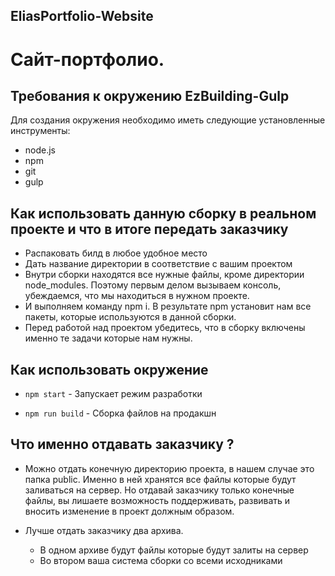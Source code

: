 ## EliasPortfolio-Website
# Сайт-портфолио.
## Требования к окружению EzBuilding-Gulp
Для создания окружения необходимо иметь следующие установленные инструменты:
- node.js
- npm
- git 
- gulp

## Как использовать данную сборку в реальном проекте и что в итоге передать заказчику

- Распаковать билд в любое удобное место
- Дать название директории в соответствие с вашим проектом
- Внутри сборки находятся все нужные файлы, кроме директории node_modules. Поэтому первым делом вызываем консоль, убеждаемся, что мы находиться в нужном проекте. 
- И выполняем команду npm i. В результате npm установит нам все пакеты, которые используются в данной сборки.
- Перед работой над проектом убедитесь, что в сборку включены именно те задачи которые нам нужны.

## Как использовать окружение

- `npm start` - Запускает режим разработки

- `npm run build` - Сборка файлов на продакшн

## Что именно отдавать заказчику ?

- Можно отдать конечную директорию проекта, в нашем случае это папка public. Именно в ней хранятся все файлы которые будут заливаться на сервер. Но отдавай заказчику только конечные файлы, вы лишаете возможность поддерживать, развивать и вносить изменение в проект должным образом.

- Лучше отдать заказчику два архива.
    - В одном архиве будут файлы которые будут залиты на сервер
    - Во втором ваша система сборки со всеми исходниками
